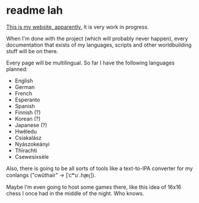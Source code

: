 # readme lah

[This is my website, apparently.](https://redstonulo.github.io) It is very work in progress.

When I'm done with the project (which will probably never happen), every documentation that exists of my languages, scripts and other worldbuilding stuff will be on there.

Every page will be multilingual. So far I have the following languages planned:

 - English
 - German
 - French
 - Esperanto
 - Spanish
 - Finnish (?)
 - Korean (?)
 - Japanese (?)
 - Hwêledu
 - Csiakalász
 - Nyászokeányi
 - Thīrachti
 - Csewesixséle

Also, there is going to be all sorts of tools like a text-to-IPA converter for my conlangs ("cwûthair" -> [ˈcʷuˑ.h̬æɾ̥]).

Maybe I'm even going to host some games there, like this idea of 16x16 chess I once had in the middle of the night. Who knows.

